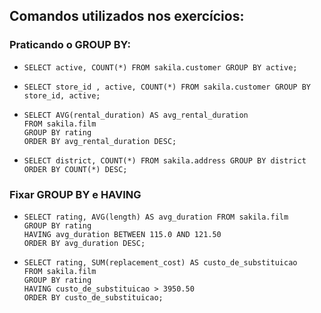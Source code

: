 <h2>Comandos utilizados nos exercícios:</h2>

<h3>Praticando o GROUP BY:</h3>

  * `SELECT active, COUNT(*) FROM sakila.customer GROUP BY active;`

  * `SELECT store_id , active, COUNT(*) FROM sakila.customer GROUP BY store_id, active;`

  * `SELECT AVG(rental_duration) AS avg_rental_duration`
    <br>
    `FROM sakila.film`
    <br>
    `GROUP BY rating`
    <br>
    `ORDER BY avg_rental_duration DESC;`

  * `SELECT district, COUNT(*) FROM sakila.address GROUP BY district ORDER BY COUNT(*) DESC;`


<h3>Fixar GROUP BY e HAVING</h3>

  * `SELECT rating, AVG(length) AS avg_duration FROM sakila.film`
    <br>
    `GROUP BY rating`
    <br>
    `HAVING avg_duration BETWEEN 115.0 AND 121.50`
    <br>
    `ORDER BY avg_duration DESC;`


  * `SELECT rating, SUM(replacement_cost) AS custo_de_substituicao`
    <br>
    `FROM sakila.film`
    <br>
    `GROUP BY rating`
    <br>
    `HAVING custo_de_substituicao > 3950.50`
    <br>
    `ORDER BY custo_de_substituicao;`
